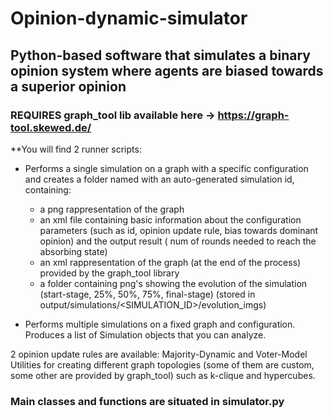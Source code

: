 # Opinion-dynamic-simulator
## Python-based software that simulates a binary opinion system where agents are biased towards a superior opinion

### REQUIRES graph_tool lib available here -> https://graph-tool.skewed.de/

**You will find 2 runner scripts:
  - Performs a single simulation on a graph with a specific configuration and creates a folder named with an auto-generated simulation id, containing:
      - a png rappresentation of the graph
      - an xml file containing basic information about the configuration parameters (such as id, opinion update rule, bias towards dominant opinion) and the 
        output result ( num of rounds needed to reach the absorbing state)
      - an xml rappresentation of the graph (at the end of the process) provided by the graph_tool library
      - a folder containing png's showing the evolution of the simulation (start-stage, 25%, 50%, 75%, final-stage)
        (stored in output/simulations/<SIMULATION_ID>/evolution_imgs)

  - Performs multiple simulations on a fixed graph and configuration. Produces a list of Simulation objects that you can analyze.

2 opinion update rules are available: Majority-Dynamic and Voter-Model
Utilities for creating different graph topologies (some of them are custom, some other are provided by graph_tool) such as k-clique and hypercubes.

### Main classes and functions are situated in simulator.py

